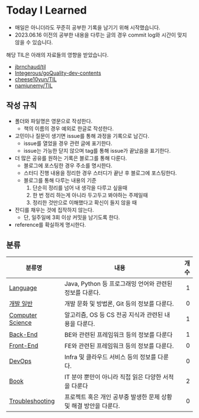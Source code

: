# Today I Learned

- 매일은 아니더라도 꾸준히 공부한 기록을 남기기 위해 시작했습니다.
- 2023.06.16 이전의 공부한 내용을 다루는 글의 경우 commit log와 시간이 맞지 않을 수 있습니다.

해당 TIL은 아래의 자료들의 영향을 받았습니다.
- [jbrnchaud/til](https://github.com/jbranchaud/til)
- [Integerous/goQuality-dev-contents](https://github.com/Integerous/goQuality-dev-contents)
- [cheese10yun/TIL](https://github.com/cheese10yun/TIL)
- [namjunemy/TIL](https://github.com/namjunemy/TIL)

## 작성 규칙
- 폴더와 파일명은 영문으로 작성한다.
  - 책의 이름의 경우 예외로 한글로 작성한다.
- 고민이나 질문이 생기면 issue를 통해 과정을 기록으로 남긴다.
  - issue를 열었을 경우 관련 글에 표기한다.
  - issue는 가능한 닫지 않으며 tag를 통해 issue가 끝났음을 표기한다.
- 더 많은 공유를 원하는 기록은 블로그를 통해 다룬다.
  - 블로그에 포스팅한 경우 주소를 명시한다.
  - 스터디 진행 내용을 정리한 경우 스터디가 끝난 후 블로그에 포스팅한다.
  - 블로그를 통해 다루는 내용의 기준
    1. 단순히 정리를 넘어 내 생각을 다루고 싶을때
    2. 한 번 정리 하는게 아니라 두고두고 봐야하는 주제일때
    3. 정리한 것만으로 이해했다고 확신이 들지 않을 때
- 잔디를 채우는 것에 집작하지 않는다.
  - 단, 일주일에 3회 이상 커밋을 남기도록 한다.
- reference를 확실하게 명시한다.

## 분류

|분류명|내용|개수|
|---|---|---:|
|[Language](./Language/main.md)|Java, Python 등 프로그래밍 언어와 관련된 정보를 다룬다.|1|
|[개발 일반](./Development/main.md)|개발 문화 및 방법론, Git 등의 정보를 다룬다.|0|
|[Computer Science](./CS/main.md)|알고리즘, OS 등 CS 전공 지식과 관련된 내용을 다룬다.|1|
|[Back-End](./Back-End/main.md)|BE와 관련된 프레임워크 등의 정보를 다룬다|1|
|[Front-End](./Front-End/main.md)|FE와 관련된 프레임워크 등의 정보를 다룬다.|0|
|[DevOps](./DevOps/main.md)|Infra 및 클라우드 서비스 등의 정보를 다룬다.|0|
|[Book](./Book/main.md)|IT 분야 뿐만이 아니라 직접 읽은 다양한 서적을 다룬다|2|
|[Troubleshooting](./Troubleshooting/main.md)|프로젝트 혹은 개인 공부중 발생한 문제 상황 및 해결 방안을 다룬다.|0|